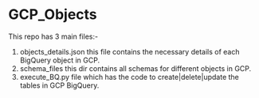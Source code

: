# GCP_Objects

This repo has 3 main files:-
  1. objects_details.json this file contains the necessary details of each BigQuery object in GCP.
  2. schema_files this dir contains all schemas for different objects in GCP.
  3. execute_BQ.py file which has the code to create|delete|update the tables in GCP BigQuery.
